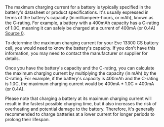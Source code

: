 The maximum charging current for a battery is typically specified in the battery's datasheet or product specifications. It's usually expressed in terms of the battery's capacity (in milliampere-hours, or mAh), known as the C-rating. For example, a battery with a 400mAh capacity has a C-rating of 1.0C, meaning it can safely be charged at a current of 400mA (or 0.4A) [Source 0](https://www.sujorbattery.com/high-drain-battery/e-cigarette-battery-3-7v-13300-400mah.html).

To determine the maximum charging current for your Eve 13300 CS battery cell, you would need to know the battery's capacity. If you don't have this information, you may need to contact the manufacturer or supplier for details.

Once you have the battery's capacity and the C-rating, you can calculate the maximum charging current by multiplying the capacity (in mAh) by the C-rating. For example, if the battery's capacity is 400mAh and the C-rating is 1.0C, the maximum charging current would be 400mA * 1.0C = 400mA (or 0.4A).

Please note that charging a battery at its maximum charging current will result in the fastest possible charging time, but it also increases the risk of overheating and potential damage to the battery. Therefore, it's generally recommended to charge batteries at a lower current for longer periods to prolong their lifespan.